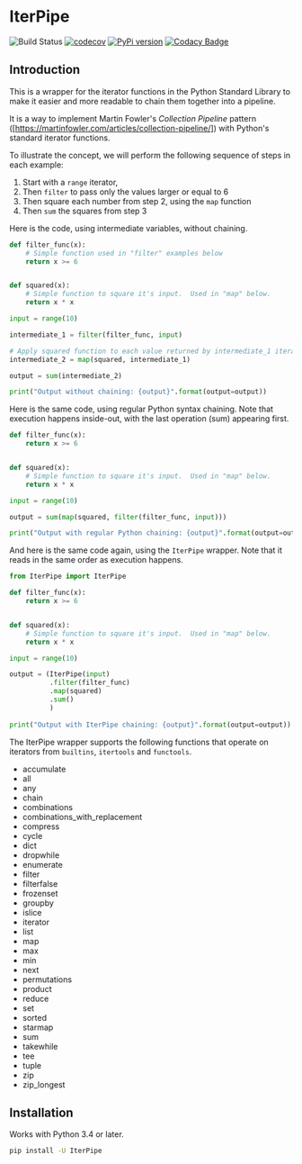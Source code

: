 # IterPipe
![Build Status](https://travis-ci.org/ZianVW/IterPipe.svg?branch=master)
[![codecov](https://codecov.io/gh/ZianVW/IterPipe/branch/master/graph/badge.svg)](https://codecov.io/gh/ZianVW/IterPipe)
[![PyPi version](https://pypip.in/v/IterPipe/badge.png)](https://crate.io/packages/$REPO/)
[![Codacy Badge](https://api.codacy.com/project/badge/Grade/92990c1cc30349459a00253ad646e8eb)](https://www.codacy.com/app/Cognizon/IterPipe?utm_source=github.com&amp;utm_medium=referral&amp;utm_content=ZianVW/IterPipe&amp;utm_campaign=Badge_Grade)

## Introduction
This is a wrapper for the iterator functions in the Python Standard Library to make it easier and more readable to chain them together into a pipeline.

It is a way to implement Martin Fowler's _Collection Pipeline_ pattern ([https://martinfowler.com/articles/collection-pipeline/]) with Python's standard iterator functions.

To illustrate the concept, we will perform the following sequence of steps in each example:

1.  Start with a `range` iterator,
2.  Then `filter` to pass only the values larger or equal to 6
3.  Then square each number from step 2, using the `map` function
4.  Then `sum` the squares from step 3

Here is the code, using intermediate variables, without chaining.
```python
def filter_func(x):
    # Simple function used in "filter" examples below
    return x >= 6


def squared(x):
    # Simple function to square it's input.  Used in "map" below.
    return x * x

input = range(10)

intermediate_1 = filter(filter_func, input)

# Apply squared function to each value returned by intermediate_1 iterator
intermediate_2 = map(squared, intermediate_1)

output = sum(intermediate_2)

print("Output without chaining: {output}".format(output=output))
```

Here is the same code, using regular Python syntax chaining. Note that execution happens inside-out, with the last operation (sum) appearing first.
```python
def filter_func(x):
    return x >= 6


def squared(x):
    # Simple function to square it's input.  Used in "map" below.
    return x * x

input = range(10)

output = sum(map(squared, filter(filter_func, input)))

print("Output with regular Python chaining: {output}".format(output=output))
```

And here is the same code again, using the `IterPipe` wrapper. Note that it reads in the same order as execution happens.
```python
from IterPipe import IterPipe

def filter_func(x):
    return x >= 6


def squared(x):
    # Simple function to square it's input.  Used in "map" below.
    return x * x

input = range(10)

output = (IterPipe(input) 
          .filter(filter_func)
          .map(squared)
          .sum()
          )
          
print("Output with IterPipe chaining: {output}".format(output=output))
``` 

The IterPipe wrapper supports the following functions that operate on iterators from `builtins`, `itertools` and `functools`.

+   accumulate
+   all
+   any
+   chain
+   combinations
+   combinations_with_replacement
+   compress
+   cycle
+   dict
+   dropwhile
+   enumerate
+   filter
+   filterfalse
+   frozenset
+   groupby
+   islice
+   iterator
+   list
+   map
+   max
+   min
+   next
+   permutations
+   product
+   reduce
+   set
+   sorted
+   starmap
+   sum
+   takewhile
+   tee
+   tuple
+   zip
+   zip_longest

## Installation

Works with Python 3.4 or later.

```bash
pip install -U IterPipe
```